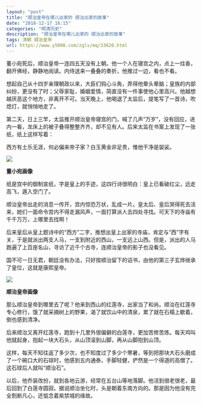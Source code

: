 ```yaml
---
layout: "post"
title: "顺治皇帝在哪儿出家的 顺治出家的故事"
date: "2018-12-17 16:15"
categories: "明清历史"
description: "顺治皇帝在哪儿出家的 顺治出家的故事"
tags: 清朝 顺治皇帝
url: https://www.y5000.com/zgls/mq/33620.html
---
```






董小宛死后，顺治皇帝一连四五天没有上朝。他一个人在寝宫之内，点上一炷香，翻开佛经，静静地阅读。内侍送来一叠叠的奏折，他推过一边，看也不看。

想起自己从十四岁亲理朝政以来，大臣们钩心斗角，弄得他晕头晕脑；皇族的内部纠纷，更没有了时；父辱家耻，婚姻爱情，简直没有一件事使他心里高兴。他越想越厌恶这个地方，非离开不可。当天晚上，他喝退了太监后，提笔写了一首诗，吹熄灯，就悄悄地走了。

第二天，日上三竿，太监推开顺治皇帝寝宫的门，喊了几声“万岁”，没有回应，进内一看，龙床上的被子叠得整整齐齐，却不见有人。后来太监在书案上发现了一张纸，纸上这样写着：

西方有土乐无涯，何必偏来帝子家？白玉黄金非足贵，惟他干净是袈裟。

![](https://img.y5000.com/uploads/allimg/180926/14-1P926113I1X5.jpg)

**董小宛画像**

纸是宫中的御制宣纸，字是皇上的手迹，这四行诗很明白：皇上已看破红尘，远走高飞，遁入空门了。

顺治皇帝出走的消息一传开，宫内惊恐万状，乱成一片。皇太后、皇后哭得死去活来，她们一面命令宫内不得走漏风声，一面打算派人去四处寻找。可天下的寺庙有千千万万，上哪里去找啊！

后来皇后从皇上题诗中的“西方”二字，推想出皇上出家的寺庙，肯定与“西”字有关，于是就派出两支人马，一支到附近的西山，一支远上山西。但是，派出的人马跑遍了上百座名山，寻访了近千个古寺，连顺治皇帝的影子也没看见。

国不可一日无君，朝廷没有办法，只好按顺治留下的诏书，由他的第三子玄烨继承了皇位，这就是康熙皇帝。

![](https://img.y5000.com/uploads/allimg/180926/14-1P926113J3F5.jpg)

**顺治皇帝画像**

那么顺治皇帝到哪里去了呢？他来到西山的红莲寺，出家当了和尚。顺治在红莲寺专心修行，饿了就采摘树上的野果，渴了就饮山中的清泉，累了就在石榻上歇着，倒也感到清净。

后来顺治又离开红莲寺，跑到十几里外很偏僻的白莲寺，更加苦修苦炼。每天鸡叫他就起身，抱起一块大石头，从山顶滚到山脚，再从山脚抱到山顶。

这样，每天不知往返了多少次，也不知度过了多少个寒暑，等到把那块大石头磨成了一个碗口大的石球时，他感到五内通泰，手脚轻健，俨然是一个得道的高僧了。这石球后人就叫“顺治石”。

以后，他乔装改扮，就到各地云游，经常在五台山等地落脚。他活到很老很老，最后回到了白莲寺圆寂。据说顺治坐化时，头是朝着东南方向的。那是因为他没有完全割断凡心，还惦念着紫禁城的缘故。
